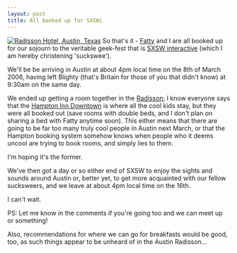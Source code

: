 ```yaml
---
layout: post
title: All booked up for SXSWi
---
```

[![Radisson Hotel, Austin, Texas][Radisson image]][Radisson image large]
So that's it - [Fatty][] and I are all booked up for our sojourn to the veritable geek-fest that is [SXSW interactive][SXSWi] (which I am hereby christening 'suckswee').

We'll be be arriving in Austin at about 4pm local time on the 8th of March 2006, having left Blighty (that's Britain for those of you that didn't know) at 9:30am on the same day.

We ended up getting a room together in the [Radisson][]; I know everyone says that the [Hampton Inn Downtown][Hampton] is where all the cool kids stay, but they were all booked out (save rooms with double beds, and I don't plan on sharing a bed with Fatty anytime soon). This either means that there are going to be far too many truly cool people in Austin next March, or that the Hampton booking system somehow knows when people who it deems uncool are trying to book rooms, and simply lies to them. 

I'm hoping it's the former.

We've then got a day or so either end of SXSW to enjoy the sights and sounds around Austin or, better yet, to get more acquainted with our fellow sucksweers, and we leave at about 4pm local time on the 16th.

I can't wait.

PS: Let me know in the comments if you're going too and we can meet up or something!

Also, recommendations for where we can go for breakfasts would be good, too, as such things appear to be unheard of in the Austin Radisson...

[Radisson image]: http://nascentguruism.com/images/posts/all-booked-up-for-sxswi/radissonsmall.jpg
[Radisson image large]: http://nascentguruism.com/images/posts/all-booked-up-for-sxswi/radisson.jpg
[Fatty]: http://blog.fatbusinessman.com/ "David 'Fatty' Thompson's blog"
[SXSWi]: http://2006.sxsw.com/interactive/
[Radisson]: http://www.radisson.com/austintx
[Hampton]: http://hamptoninn.hilton.com/en/hp/hotels/index.jhtml?ctyhocn=AUSDTHX
